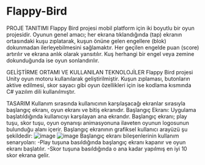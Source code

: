 # Flappy-Bird
  PROJE TANITIMI
  Flappy Bird projesi mobil platform için iki boyutlu bir oyun projesidir. Oyunun genel amacı; her ekrana tıklandığında (tap) ekranın ortasındaki kuşu zıplatarak, kuşun önüne gelen engellere (blok) dokunmadan ilerleyebilmesini sağlamaktır. Her geçilen engelde puan (score) artırılır ve ekrana anlık olarak yansıtılır. Kuş herhangi bir engel veya zemine dokunduğunda ise oyun sonlandırılır.
  
  GELİŞTİRME ORTAMI VE KULLANILAN TEKNOLOJİLER
  Flappy Bird projesi Unity oyun motoru kullanılarak geliştirilmiştir. Kuşun zıplaması, butonların aktive edilmesi, skor sayacı gibi oyun özellikleri için ise kodlama kısmında C# yazılım dili kullanılmıştır.
  
  TASARIM
  Kullanım sırasında kullanıcının karşılaşacağı ekranlar sırasıyla başlangıç ekranı, oyun ekranı ve bitiş ekranıdır.
 Başlangıç Ekranı: Uygulama başlatıldığında kullanıcıyı karşılayan ana ekrandır. Başlangıç ekranı; play tuşu, skor tuşu, oyun oynanışı animasyonuna ilaveten oyunun logosunun bulunduğu alanı içerir. Başlangıç ekranının grafiksel kullanıcı arayüzü şu şekildedir:
![image](https://user-images.githubusercontent.com/74682394/200566146-233916e1-cdf6-4a40-aaf7-28946111bae8.png)
![image](https://user-images.githubusercontent.com/74682394/200566239-46f0c6c7-2a4f-4f1d-b332-48fa7bcae14c.png)
Başlangıç ekranı bileşenlerinin kullanım senaryoları:
-Play tuşuna basıldığında başlangıç ekranı kapanır ve oyun ekranı başlatılır.
-Skor tuşuna basıldığında o ana kadar yapılmış en iyi 10 skor ekrana gelir.
